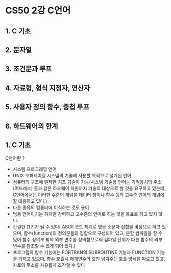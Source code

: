# CS50 2강 C언어
## 1. C 기초
## 2. 문자열
## 3. 조건문과 루프
## 4. 자료형, 형식 지정자, 연산자
## 5. 사용자 정의 함수, 중첩 루프
## 6. 하드웨어의 한계

## 1. C 기초
C언어란 ? 
- 시스템 프로그래밍 언어
- UNIX 오퍼레이팅 시스템의 기술에 사용할 목적으로 설계된 언어
- 컴퓨터의 구조에 밀착한 기초 기술이 가능(시스템 기술용 언어는 기억장치의 주소(어드레스) 등과 같은 하드웨어 자원까지 기술의 대상으로 할 것을 요구하고 있는데, C언어에서는 이러한 수준의 개념을 데이터 형이나 함수 등의 고수준 언어의 개념에 잘 대응하고 있다.)
- 다른 종류의 컴퓨터에 이식하는 것도 용이
- 범용 언어이기는 하지만 강력하고 고수준의 언어로 하는 것을 목표로 하고 있지 않다.
- 간결한 표기가 될 수 있다( ASCII 코드 체계로 영문 소문자 집합을 바탕으로 하고 있으며, 함수(function)의 정의문들의 집합으로 구성되어 있고, 분할 컴파일을 할 수 있어 함수 정의부 밖의 외부 변수를 정의함으로써 컴파일 단위가 다른 함수의 외부 변수를 참조할 수 있게 되어 있다.)
- 프로그램의 함수 기능에는 FORTRAN의 SUBROUTINE 기능과 FUNCTION 기능을 가지고 있으며, 함수 호출시 매개변수의 값만 넘겨주는 호출 방식을 따르고 있고, 자료의 주소를 자유롭게 조작할 수 있다



